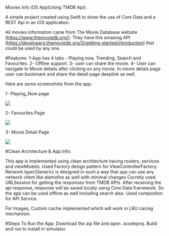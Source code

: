 
Movies Info iOS App(Using TMDB Api):

A simple project created using Swift to show the use of Core Data and a REST Api in an iOS application.

All movies information came from The Movie Database website (https://www.themoviedb.org/). They have this amazing API (https://developers.themoviedb.org/3/getting-started/introduction) that could be used by any one.

#Features:
 1-App has 4 tabs - Playing now, Trending, Search and Favourites.
 2- Offline support.
 3- user can share the movie.
 4- User can navigate to Movie details after clicking on any movie. In movie detais page user can bookmark and share the detail page deeplink as well.
 
 Here are some screenshots from the app. 
 
 1- Playing_Now page

   ![](https://github.com/Pandey-NITB/TMDB_Movies_Remote_CoreData/blob/main/Movies%20Info/Assets.xcassets/Screenshots/PN.imageset/PN.png)

 2- Favourites Page
 
   ![](https://github.com/Pandey-NITB/TMDB_Movies_Remote_CoreData/blob/main/Movies%20Info/Assets.xcassets/Screenshots/Fav.imageset/FM.png)
 
 
 3- Movie Detail Page
 
   ![](https://github.com/Pandey-NITB/TMDB_Movies_Remote_CoreData/blob/main/Movies%20Info/Assets.xcassets/Screenshots/MD.imageset/MD.png)
   
   
#Clean Architecture & App Info:

This app is implemented using clean architecture having routers, services and viewModels. Used Factory design pattern for ViewControllerFactory. 
Network layer(Generic) is designed in such a way that app can use any network client like alamofire as well with minimal changes Curretly used URLSession for getting the responses from TMDB APIs.
After receiving the api response, response will be saved locally using Core Data framework. So the app can be used offline as well including search also.
Used compositon for API Service.

For Images, Custom cache implemented which will work in LRU cacing mechanism.

#Steps To Run the App:
Download the zip file and open .xcodeproj. Build and run to install in simulator. 




